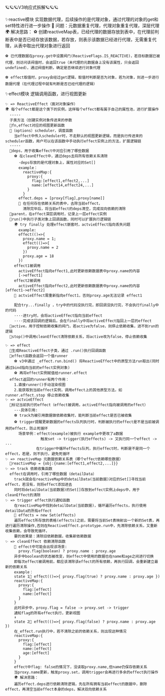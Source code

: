 🪐🪐🪐V3响应式拆解🪐🪐🪐

✨reactive模块
实现数据代理，后续操作的是代理对象，通过代理的对象的get和set特性进行进一步操作
    🚩 问题：元数据重复代理，代理对象重复代理，深层代理
    🌍 解决思路：
    ⚽️ 创建reactiveMap表，已经代理的数据存放到表中，在代理前判断表中是否已经存放该数据，若存放，则表示该数据已经进行代理，无需重复代理，从表中取出代理对象进行返回
    
    ⚽️ 已代理数据在proxy.get中设置阀门(ReactiveFlags.IS_REACTIVE)，若目标数据已被代理，则访问该阀值时，会返回true（未代理的元数据身上没有该属性，只会返回undefined），通过阀值判断，确定是否继续进行对象代理
    
    ⚽️ effect取值时，proxy会经过get逻辑，取值时判断是否为对象，若为对象，则进一步进行数据代理（在代理过程中就有判断是否已经代理的逻辑）
    
✨effect模块
逻辑调用函数，进行视图更新

    ✨ => ReactiveEffect（面对对象操作）
    🌍 每个effect都是这个类下的实例，这样每个effect都有属于自己的属性池，进行扩展操作
      -----
      子类方法（创建实例对象传进来的参数
      🚩fn,effect对应的视图更新函数
      🚩（options）scheduler，调度函数
        当effect中传入scheduler时，不走默认的视图更新逻辑，而是执行传进来的scheduler函数，用户可以在该函数中手动执行effect实例上的方法，扩展逻辑链
      -----
      🚩deps，用于收集effect中对应引用了哪些数据
        ⚽️ 在cleanEffect中，通过deps去将所有依赖关系清除
          ·deps存放的是代理对象上，属性对应的Set[]
          example：
            reactiveMap:{
              proxy:{ 
                flag:[effect1,effect2,...]
                name:[effect14,effect24,...]
              }
            }
          effect.deps = [proxy[flag],proxy[name]]
          🌟 在任何存在依赖关系的表中，去除当前effect，
            清除完毕后，将当前effect的deps清空，完成双向依赖的清除
      🚩parent，在effect深层调用时，记录上一层effect实例
      🚩run()中执行子类对象上回调函数，同时可以扩展执行逻辑链
        🌍 try finally 处理effect嵌套时，actvieEffect指向丢失问题
          example:
          effect(()=>{
            proxy.name = 1;
            effect(()=>{
              proxy.name = 2
            })
            proxy.age = 18
          })
        effect1被调用
          activeEffect指向effect1,此时更新依赖数据表中proxy.name的内容
          [->effect1]
        effect2被调用
          activeEffect指向effect2,此时更新依赖数据表中proxy.name的内容 [effect1->effect2]  
        🌟 actvieEffect需重新指向effect1，否则proxy.age无法记录 effect1

        配合try...finally ，try中的代码没执行完，即回调没执行完，不会执行finally中的代码
        ····进try时，会将activeEffect指向当前effect
        ····完成该回调的逻辑后，会在finally中将activeEffect指回上一层的effect
      🚩active，用于控制依赖收集的阀门，若active为false，则停止依赖收集，进不到run的逻辑
      🚩stop()中调用cleanEffect清除依赖关系，将active改为false，停止依赖收集
      
    ✨ => effect
      🚩生成ReactiveEffect子类，通过 .run()执行回调函数
      🚩effect函数会返回一个值runner
        ⚽️ v3中通过 _effect.run.bind() 将ReactiveEffect中的原型方法run取出(同时通过bind指向当前的effect实例对象)
        ⚽️ 再将effect实例赋值给runner.effect
      effect返回的runner有两个作用：
        1.直接runner()手动渲染视图 
        2.能获取到当前effect实例，调用effect上的其他原型方法，如runner.effect.stop 停止依赖收集
    ✨ => actvieEffect
      🚩标记当前执行的effect（effect被调用，activeEffect指向被调用的effect）
        ---具体引用:
        ⚽️ track为被引用数据做依赖收集时，能判断当前effect是否已被收集
        ⚽️ trigger提醒更新数据的effects队列执行时，判断被执行的effect是不是当前被调用的effect，防止死循环
          场景举例：effect(example)被执行 example中更改了a数据
                    触发set -> trigger(执行effects) -> 又执行同一个effect -> ...
                  在trigger中循环effects队列，执行effect时，判断是不是同一个effect，若是，则不执行，避免死循环
    ✨ => reactiveMap 元数据依赖关系表（哪个effect依赖哪些数据）
      🚩reactiveMap = {obj:{name:[effect1,effect2,...]}}
    ✨ => track 依赖收集函数
      effect在调用时，引用了哪些数据（detailData）
        track就会在reactiveMap中的detailData(当前数据)对应的Set[]寻找当前effect，若没有，则将effect添加进去
        同时将detailData(当前数据)的Set[]存放到effect实例上deps中，用于cleanEffect的清除
    ✨ => trigger effect执行通知函数
        在reactiveMap中找到detailData(当前数据)，循环遍历effects，执行使用detailData的所有effect
        🚩 effects = new Set(effects)
        遍历effect所存放的表格(effects)之前，需要将当前Set表映射出一个新的Set表，再进行遍历清除操作,否则在ReactiveEffect.prototype.run中，先清除依赖关系，又重新收集依赖，会导致死循环，
        要的效果是：清除旧依赖数据，收集新依赖数据
    ✨ => cleanEffect 依赖清除函数
        🚩 effect中可能会出现该场景:
          proxy.flag(boolean) ? proxy.name : proxy.age
        异步中boolean的状态被改变，则effect中使用的数据也在name和age之间进行切换
        即每次effect被调用前，都应该清除该effect的所有依赖，再执行回调，会重新建立最新的依赖关系
        example：
        state 1🌛 effect(()=>{ proxy.flag(true) ? proxy.name : proxy.age })
        reactiveMap:{
          proxy:{
            flag:[effect]
            name:[effect]
          }
        }
        此时异步中，proxy.flag = false -> proxy.set -> trigger
        通知flag的所有effect执行，更新视图
        ⬇️
        state 2🌛 effect(()=>{ proxy.flag(false) ? proxy.name : proxy.age })
        在_effect.run执行中，若不清除之前的依赖关系，则出现这种情况
        reactiveMap:{
          proxy:{
            flag:[effect]
            name:[effect]
            age:[effect]
          }
        }
        effect中flag: false的情况下，没读取proxy.name,但name仍保存依赖关系
        当proxy.name更新，触发proxy.set，调用trigger会再进行多余的effect执行操作
        🌍 解决思路：
        遍历effect.deps进行依赖清除逻辑，先在所有拥有当前effect的数据中，删除effect，再清空当前effect本身的deps，解决双向依赖关系
